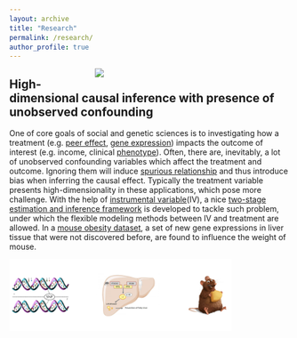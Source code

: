 ```yaml
---
layout: archive
title: "Research"
permalink: /research/
author_profile: true
---
```


<img src="/images/high-throughput.png" align="right" width="350">

High-dimensional causal inference with presence of unobserved confounding
------ 
One of core goals of social and genetic sciences is to investigating how a treatment (e.g. [peer effect](https://www.encyclopedia.com/social-sciences/applied-and-social-sciences-magazines/peer-effects#A), [gene expression](https://en.wikipedia.org/wiki/Gene_expression)) impacts the outcome of interest (e.g. income, clinical [phenotype](https://en.wikipedia.org/wiki/Phenotype)). Often, there are, inevitably, a lot of unobserved confounding variables which affect the treatment and outcome. Ignoring them will induce [spurious relationship](https://en.wikipedia.org/wiki/Spurious_relationship) and thus introduce bias when inferring the causal effect. Typically the treatment variable presents high-dimensionality in these applications, which pose more challenge. With the help of [instrumental variable](https://en.wikipedia.org/wiki/Instrumental_variables_estimation)(IV), a nice [two-stage estimation and inference framework](https://arxiv.org/abs/2204.00111) is developed to tackle such problem, under which the flexible modeling methods between IV and treatment are allowed. In a [mouse obesity dataset](https://journals.plos.org/plosgenetics/article?id=10.1371/journal.pgen.0020015), a set of new gene expressions in liver tissue that were not discovered before, are found to influence the weight of mouse.

<p align="left">
  <img src="/images/IVapplication.png" width="400">
</p>


